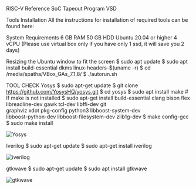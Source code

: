 RISC-V Reference SoC Tapeout Program VSD

Tools Installation
All the instructions for installation of required tools can be found here:

System Requirements
6 GB RAM
50 GB HDD
Ubuntu 20.04 or higher
4 vCPU
(Please use virtual box only if you have only 1 ssd, it will save you 2 days)

Resizing the Ubuntu window to fit the screen
$ sudo apt update
$ sudo apt install build-essential dkms linux-headers-$(uname -r)
$ cd /media/spatha/VBox_GAs_7.1.8/
$ ./autorun.sh

TOOL CHECK
Yosys
$ sudo apt-get update
$ git clone https://github.com/YosysHQ/yosys.git
$ cd yosys
$ sudo apt install make               # If make is not installed
$ sudo apt-get install build-essential clang bison flex \
    libreadline-dev gawk tcl-dev libffi-dev git \
    graphviz xdot pkg-config python3 libboost-system-dev \
    libboost-python-dev libboost-filesystem-dev zlib1g-dev
$ make config-gcc
$ sudo make install

![Yosys](https://github.com/user-attachments/assets/dd4615af-6c7d-4e9b-a912-626cc146898f)

Iverilog
$ sudo apt-get update
$ sudo apt-get install iverilog

![iverilog](https://github.com/user-attachments/assets/35229939-8da8-4319-ae36-b37b5af6b1f5)

gtkwave
$ sudo apt-get update
$ sudo apt install gtkwave

![gtkwave](https://github.com/user-attachments/assets/07e8b15e-1ccd-4055-ac37-37350e7a2d5c)





